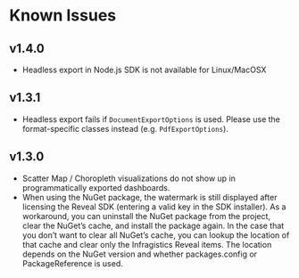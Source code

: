 # Known Issues

## v1.4.0
- Headless export in Node.js SDK is not available for Linux/MacOSX

## v1.3.1
- Headless export fails if ```DocumentExportOptions``` is used. Please use the format-specific classes instead (e.g. ```PdfExportOptions```).

## v1.3.0
- Scatter Map / Choropleth visualizations do not show up in programmatically exported dashboards.
- When using the NuGet package, the watermark is still displayed after licensing the Reveal SDK (entering a valid key in the SDK installer). As a workaround, you can uninstall the NuGet package from the project, clear the NuGet’s cache, and install the package again. In the case that you don’t want to clear all NuGet’s cache, you can lookup the location of that cache and clear only the Infragistics Reveal items. The location depends on the NuGet version and whether packages.config or PackageReference is used.
